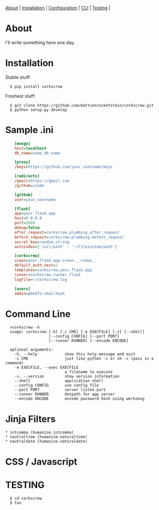 [About](#about) |
[Installation](#installation) |
[Configuration](#configuration) |
[CLI](#cli) |
[Testing](#testing) |


<a name="about">About</a>
=========================

I'll write something here one day.


<a name="installation">Installation</a>
=======================================

Stable stuff:

```shell
  $ pip install corkscrew
```

Freshest stuff:

```shell
  $ git clone https://github.com/mattvonrocketstein/corkscrew.git
  $ python setup.py develop
```


<a name="configuration">Sample .ini</a>
==================================

```ini
    [mongo]
    host=localhost
    db_name=some_db_name

    [proxy]
    /keys=https://github.com/your_username/keys

    [redirects]
    /gmail=https://gmail.com
    /github=/code

    [github]
    user=your_username

    [flask]
    app=your.flask.app
    host=0.0.0.0
    port=5000
    debug=false
    after_request=corkscrew.plumbing.after_request
    before_request=corkscrew.plumbing.before_request
    secret_key=random_string
    autoindex={'/url/path' : '~/filesystem/path'}

    [corkscrew]
    views=your.flask.app.views.__views__
    default_auth_next=/
    templates=corkscrew,your.flask.app
    runner=corkscrew.runner.flask
    logfile=~/corkscrew.log

    [users]
    admin=pbkdf2:sha1:hash
```

<a name="cli">Command Line</a>
==================================
  ```shell
    >corkscrew -h
    usage: corkscrew [-h] [-c CMD] [-e EXECFILE] [-v] [--shell]
                     [--config CONFIG] [--port PORT]
                     [--runner RUNNER] [--encode ENCODE]

    optional arguments:
      -h, --help            show this help message and exit
      -c CMD                just like python -c or sh -c (pass in a command)
      -e EXECFILE, --exec EXECFILE
                            a filename to execute
      -v, --version         show version information
      --shell               application shell
      --config CONFIG       use config file
      --port PORT           server listen port
      --runner RUNNER       dotpath for app server
      --encode ENCODE       encode password hash using werkzeug
  ```

<a name="jinja-filters">Jinja Filters</a>
=========================================

    * intcomma (humanize.intcomma)
    * nautraltime (humanize.naturaltime)
    * nautraldate (humanize.naturaldate)

<a name="jinja-filters">CSS / Javascript</a>
=============================================

<a name="testing">TESTING</a>
=============================

```shell
  $ cd corkscrew
  $ tox
```

